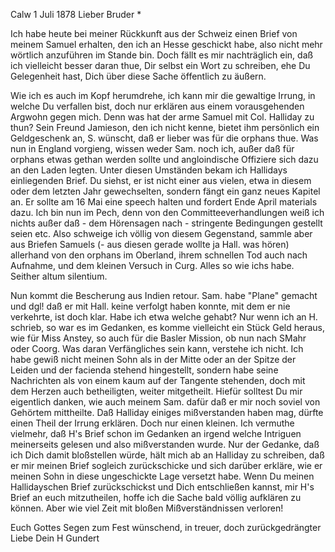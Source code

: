  Calw 1 Juli 1878
Lieber Bruder <Josenhans>*

Ich habe heute bei meiner Rückkunft aus der Schweiz einen Brief von meinem Samuel erhalten, den ich an Hesse geschickt habe, also nicht mehr wörtlich anzuführen im Stande bin. Doch fällt es mir nachträglich ein, daß ich vielleicht besser daran thue, Dir selbst ein Wort zu schreiben, ehe Du Gelegenheit hast, Dich über diese Sache öffentlich zu äußern.

Wie ich es auch im Kopf herumdrehe, ich kann mir die gewaltige Irrung, in welche Du verfallen bist, doch nur erklären aus einem vorausgehenden Argwohn gegen mich. Denn was hat der arme Samuel mit Col. Halliday zu thun? Sein Freund Jamieson, den ich nicht kenne, bietet ihm persönlich ein Geldgeschenk an, S. wünscht, daß er lieber was für die orphans thue. Was nun in England vorgieng, wissen weder Sam. noch ich, außer daß für orphans etwas gethan werden sollte und angloindische Offiziere sich dazu an den Laden legten. Unter diesen Umständen bekam ich Hallidays einliegenden Brief. Du siehst, er ist nicht einer aus vielen, etwa in diesem oder dem letzten Jahr gewechselten, sondern fängt ein ganz neues Kapitel an. Er sollte am 16 Mai eine speech halten und fordert Ende April materials dazu. Ich bin nun im Pech, denn von den Committeeverhandlungen weiß ich nichts außer daß - dem Hörensagen nach - stringente Bedingungen gestellt seien etc. Also schweige ich völlig von diesem Gegenstand, sammle aber aus Briefen Samuels (- aus diesen gerade wollte ja Hall. was hören) allerhand von den orphans im Oberland, ihrem schnellen Tod auch nach Aufnahme, und dem kleinen Versuch in Curg. Alles so wie ichs habe. Seither altum silentium.

Nun kommt die Bescherung aus Indien retour. Sam. habe "Plane" gemacht und dgl! daß er mit Hall. keine verfolgt haben konnte, mit dem er nie verkehrte, ist doch klar. Habe ich etwa welche gehabt? Nur wenn ich an H. schrieb, so war es im Gedanken, es komme vielleicht ein Stück Geld heraus, wie für Miss Anstey, so auch für die Basler Mission, ob nun nach SMahr oder Coorg. Was daran Verfängliches sein kann, verstehe ich nicht. Ich habe gewiß nicht meinen Sohn als in der Mitte oder an der Spitze der Leiden und der facienda stehend hingestellt, sondern habe seine Nachrichten als von einem kaum auf der Tangente stehenden, doch mit dem Herzen auch betheiligten, weiter mitgetheilt. Hiefür solltest Du mir eigentlich danken, wie auch meinem Sam. dafür daß er mir noch soviel von Gehörtem mittheilte. Daß Halliday einiges mißverstanden haben mag, dürfte einen Theil der Irrung erklären. Doch nur einen kleinen. Ich vermuthe vielmehr, daß H's Brief schon im Gedanken an irgend welche Intriguen meinerseits gelesen und also mißverstanden wurde. Nur der Gedanke, daß ich Dich damit bloßstellen würde, hält mich ab an Halliday zu schreiben, daß er mir meinen Brief sogleich zurückschicke und sich darüber erkläre, wie er meinen Sohn in diese ungeschickte Lage versetzt habe. Wenn Du meinen Hallidayschen Brief zurückschickst und Dich entschließen kannst, mir H's Brief an euch mitzutheilen, hoffe ich die Sache bald völlig aufklären zu können. Aber wie viel Zeit mit bloßen Mißverständnissen verloren!

Euch Gottes Segen zum Fest wünschend, in treuer, doch zurückgedrängter Liebe
 Dein H Gundert
